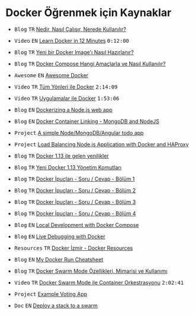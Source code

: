 Docker Öğrenmek için Kaynaklar
====================


 - <kbd>Blog</kbd> <kbd>TR</kbd> [Nedir, Nasıl Çalışır, Nerede Kullanılır?](http://www.gokhansengun.com/docker-nedir-nasil-calisir-nerede-kullanilir/)

 - <kbd>Video</kbd> <kbd>EN</kbd> [Learn Docker in 12 Minutes](https://www.youtube.com/watch?v=YFl2mCHdv24) <kbd>0:12:00</kbd> 

 - <kbd>Blog</kbd> <kbd>TR</kbd> [Yeni bir Docker Image'ı Nasıl Hazırlanır?](http://www.gokhansengun.com/docker-yeni-image-hazirlama/)
 
- <kbd>Blog</kbd> <kbd>TR</kbd> [Docker Compose Hangi Amaçlarla ve Nasıl Kullanılır?](http://www.gokhansengun.com/docker-compose-nasil-kullanilir/) 

- <kbd>Awesome</kbd> <kbd>EN</kbd> [Awesome Docker](https://veggiemonk.github.io/awesome-docker/)

- <kbd>Video</kbd> <kbd>TR</kbd> [Tüm Yönleri ile Docker](https://www.youtube.com/watch?v=Wyr8_tsjKlE)  <kbd>2:14:09</kbd> 

- <kbd>Video</kbd> <kbd>TR</kbd> [Uygulamalar ile Docker](https://www.youtube.com/watch?v=bJSqh7fFOUI) <kbd>1:53:06</kbd> 

- <kbd>Blog</kbd> <kbd>EN</kbd> [Dockerizing a Node.js web app](https://nodejs.org/en/docs/guides/nodejs-docker-webapp/)

- <kbd>Blog</kbd> <kbd>EN</kbd> [Docker Container Linking - MongoDB and NodeJS](https://www.thachmai.info/2015/05/10/docker-container-linking-mongo-node/)

- <kbd>Project</kbd> [A simple Node/MongoDB/Angular todo app](https://github.com/emrahyumuk/node-todo)

- <kbd>Project</kbd> [Load Balancing Node.js Application with Docker and HAProxy](https://github.com/emrahyumuk/docker-load-balancer-app)

- <kbd>Blog</kbd> <kbd>TR</kbd> [Docker 1.13 ile gelen yenilikler](https://blog.kloia.com/docker-1-13-ile-gelen-yenilikler-339c8f99172a)

- <kbd>Blog</kbd> <kbd>TR</kbd> [Yeni Docker 1.13 Yönetim Komutları](https://kodcu.com/2017/01/yeni-docker-1-13-yonetim-komutlari/)

- <kbd>Blog</kbd> <kbd>TR</kbd> [Docker İpuçları - Soru / Cevap - Bölüm 1](http://www.gokhansengun.com/docker-ipuclari-soru-ve-cevaplar-bolum-1/)  

- <kbd>Blog</kbd> <kbd>TR</kbd> [Docker İpuçları - Soru / Cevap - Bölüm 2](http://www.gokhansengun.com/docker-ipuclari-soru-ve-cevaplar-bolum-2/) 

- <kbd>Blog</kbd> <kbd>TR</kbd> [Docker İpuçları - Soru / Cevap - Bölüm 3](http://www.gokhansengun.com/docker-ipuclari-soru-ve-cevaplar-bolum-3) 

- <kbd>Blog</kbd> <kbd>TR</kbd> [Docker İpuçları - Soru / Cevap - Bölüm 4](http://www.gokhansengun.com/docker-ipuclari-soru-ve-cevaplar-bolum-4/) 

- <kbd>Blog</kbd> <kbd>EN</kbd> [Local Development with Docker Compose](https://devcenter.heroku.com/articles/local-development-with-docker-compose)

- <kbd>Blog</kbd> <kbd>EN</kbd> [Live Debugging with Docker](https://blog.docker.com/2016/07/live-debugging-docker/)

- <kbd>Resources</kbd> <kbd>TR</kbd> [Docker İzmir - Docker Resources](https://github.com/dockerizmir/docker-resources)

- <kbd>Blog</kbd> <kbd>EN</kbd> [My Docker Run Cheatsheet](https://getintodevops.com/blog/confessions-of-a-programmer-my-docker-run-cheatsheet)

- <kbd>Blog</kbd> <kbd>TR</kbd> [Docker Swarm Mode Özellikleri, Mimarisi ve Kullanımı](http://devnot.com/2017/docker-swarm-mode-ozellikleri-mimarisi-ve-kullanimi/)

- <kbd>Video</kbd> <kbd>TR</kbd> [Docker Swarm Mode ile Container Orkestrasyonu](https://www.youtube.com/watch?v=cNbCG6Nih3Q) <kbd>2:02:41</kbd> 

- <kbd>Project</kbd> [Example Voting App](https://github.com/dockersamples/example-voting-app)

- <kbd>Doc</kbd> <kbd>EN</kbd> [Deploy a stack to a swarm](https://docs.docker.com/engine/swarm/stack-deploy/)










